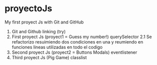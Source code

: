 # proyectoJs

My first proyect Js with Git and GitHub

1. Git and Github linking (try)
2. First proyect Js (proyect1 = Guess my number!)
   querySelector
   2.1 Se refactorizo resuimiendo dos condiciones en una y reumiendo en funciones lineas utilizadas en todo el codigo
3. Second proyect Js (proyect2 = Buttons Modals)
   eventlistener
4. Third proyect Js (Pig Game)
   classlist
